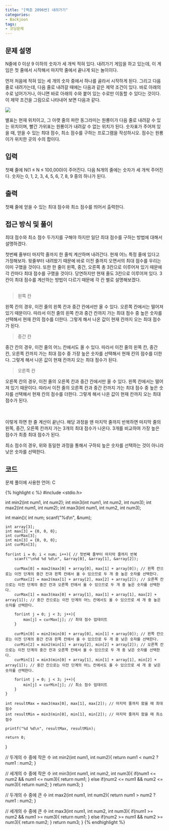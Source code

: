 ```yaml
---
title: "[백준 2096번] 내려가기"
categories:
- Backjoon
tags:
- 코딩문제
---
```


## 문제 설명

N줄에 0 이상 9 이하의 숫자가 세 개씩 적혀 있다. 내려가기 게임을 하고 있는데, 이 게임은 첫 줄에서 시작해서 마지막 줄에서 끝나게 되는 놀이이다.

먼저 처음에 적혀 있는 세 개의 숫자 중에서 하나를 골라서 시작하게 된다. 그리고 다음 줄로 내려가는데, 다음 줄로 내려갈 때에는 다음과 같은 제약 조건이 있다. 바로 아래의 수로 넘어가거나, 아니면 바로 아래의 수와 붙어 있는 수로만 이동할 수 있다는 것이다. 이 제약 조건을 그림으로 나타내어 보면 다음과 같다.

![](https://onlinejudgeimages.s3-ap-northeast-1.amazonaws.com/upload/201007/down.png)

별표는 현재 위치이고, 그 아랫 줄의 파란 동그라미는 원룡이가 다음 줄로 내려갈 수 있는 위치이며, 빨간 가위표는 원룡이가 내려갈 수 없는 위치가 된다. 숫자표가 주어져 있을 때, 얻을 수 있는 최대 점수, 최소 점수를 구하는 프로그램을 작성하시오. 점수는 원룡이가 위치한 곳의 수의 합이다.

## 입력

첫째 줄에 N(1 ≤ N ≤ 100,000)이 주어진다. 다음 N개의 줄에는 숫자가 세 개씩 주어진다. 숫자는 0, 1, 2, 3, 4, 5, 6, 7, 8, 9 중의 하나가 된다.

## 출력

첫째 줄에 얻을 수 있는 최대 점수와 최소 점수를 띄어서 출력한다.

## 접근 방식 및 풀이

최대 점수와 최소 점수 두가지를 구해야 하지만 일단 최대 점수를 구하는 방법에 대해서 설명하겠다.

첫번째 줄부터 마지막 줄까지 한 줄씩 계산하며 내려간다.
현재 어느 특정 줄에 있다고 가정해보자. 윗줄부터 내려왔기 때문에 바로 이전 줄까지 오면서의 최대 점수를 우리는 이미 구했을 것이다. 또한 한 줄이 왼쪽, 중간, 오른쪽 총 3칸으로 이루어져 있기 때문에 각 칸마다 최대 점수를 구했을 것이다. 당연하지만 현재 줄도 3칸으로 이루어져 있다. 3칸이 최대 점수를 계산하는 방법이 다르기 때문에 각 칸 별로 설명해보겠다.
<br>
<br>

> 왼쪽 칸

왼쪽 칸의 경우, 이전 줄의 왼쪽 칸과 중간 칸에서만 올 수 있다. 오른쪽 칸에서는 떨어져 있기 때문이다. 따라서 이전 줄의 왼쪽 칸과 중간 칸까지 가는 최대 점수 중 높은 숫자를 선택해서 현재 칸의 점수를 더한다. 그렇게 해서 나온 값이 현재 칸까지 오는 최대 점수가 된다.

> 중간 칸

중간 칸의 경우, 이전 줄의 어느 칸에서도 올 수 있다. 따라서 이전 줄의 왼쪽 칸, 중간 칸, 오른쪽 칸까지 가는 최대 점수 중 가장 높은 숫자를 선택해서 현재 칸의 점수를 더한다. 그렇게 해서 나온 값이 현재 칸까지 오는 최대 점수가 된다.

> 오른쪽 칸

오른쪽 칸의 경우, 이전 줄의 오른쪽 칸과 중간 칸에서만 올 수 있다. 왼쪽 칸에서는 떨어져 있기 때문이다. 따라서 이전 줄의 오른쪽 칸과 중간 칸까지 가는 최대 점수 중 높은 숫자를 선택해서 현재 칸의 점수를 더한다. 그렇게 해서 나온 값이 현재 칸까지 오는 최대 점수가 된다.
<br>
<br>
<br>

이렇게 하면 한 줄 계산이 끝난다. 해당 과정을 맨 마지막 줄까지 반복하면 마지막 줄의 왼쪽, 중간, 오른쪽 칸까지 가는 3개의 최대 점수가 나온다. 3개를 비교하여 가장 높은 점수가 최종 최대 점수가 된다.

최소 점수의 경우, 위와 동일한 과정을 통해서 구하되 높은 숫자를 선택하는 것이 아니라 낮은 숫자를 선택한다.

## 코드
문제 풀이에 사용한 언어: C

{% highlight c %}
#include <stdio.h>

int min2(int num1, int num2);
int min3(int num1, int num2, int num3);
int max2(int num1, int num2);
int max3(int num1, int num2, int num3);

int main(){
    int num;
    scanf("%d\n", &num);
    
    int array[3];
    int max[3] = {0, 0, 0};
    int curMax[3];
    int min[3] = {0, 0, 0};
    int curMin[3];
    
    for(int i = 0; i < num; i++){ // 첫번째 줄부터 마지막 줄까지 반복
        scanf("\n%d %d %d\n", &array[0], &array[1], &array[2]);
        
        curMax[0] = max2(max[0] + array[0], max[1] + array[0]); // 왼쪽 칸으로는 이전 단계의 중간 칸과 왼쪽 칸에서 올 수 있으므로 두 개 중 높은 숫자를 선택한다.
        curMax[2] = max2(max[1] + array[2], max[2] + array[2]); // 오른쪽 칸으로는 이전 단계의 중간 칸과 오른쪽 칸에서 올 수 있으므로 두 개 중 높은 숫자를 선택한다.
        curMax[1] = max3(max[0] + array[1], max[1] + array[1], max[2] + array[1]); // 중간 칸으로는 이전 단계의 어느 칸에서도 올 수 있으므로 세 개 중 높은 숫자를 선택한다.
        
        for(int j = 0; j < 3; j++){
            max[j] = curMax[j]; // 최대 점수 업데이트
        }
        
        curMin[0] = min2(min[0] + array[0], min[1] + array[0]); // 왼쪽 칸으로는 이전 단계의 중간 칸과 왼쪽 칸에서 올 수 있으므로 두 개 중 낮은 숫자를 선택한다.
        curMin[2] = min2(min[1] + array[2], min[2] + array[2]); // 오른쪽 칸으로는 이전 단계의 중간 칸과 오른쪽 칸에서 올 수 있으므로 두 개 중 낮은 숫자를 선택한다.
        curMin[1] = min3(min[0] + array[1], min[1] + array[1], min[2] + array[1]); // 중간 칸으로는 이전 단계의 어느 칸에서도 올 수 있으므로 세 개 중 낮은 숫자를 선택한다.
        
        for(int j = 0; j < 3; j++){
            min[j] = curMin[j]; // 최소 점수 업데이트
        }
    }
    
    int resultMax = max3(max[0], max[1], max[2]); // 마지막 줄까지 왔을 때 최대 점수
    int resultMin = min3(min[0], min[1], min[2]); // 마지막 줄까지 왔을 때 최소 점수
    
    printf("%d %d\n", resultMax, resultMin);
    
    return 0;
}

// 두개의 수 중에 작은 수
int min2(int num1, int num2){
    return num1 < num2 ? num1 : num2;
}

// 세개의 수 중에 작은 수
int min3(int num1, int num2, int num3){
    if(num1 <= num2 && num1 <= num3){
        return num1;
    }
    else if(num2 <= num1 && num2 <= num3){
        return num2;
    }
    return num3;
}

// 두개의 수 중에 큰 수
int max2(int num1, int num2){
    return num1 > num2 ? num1 : num2;
}

// 세개의 수 중에 큰 수
int max3(int num1, int num2, int num3){
    if(num1 >= num2 && num1 >= num3){
        return num1;
    }
    else if(num2 >= num1 && num2 >= num3){
        return num2;
    }
    return num3;
}
{% endhighlight %}
